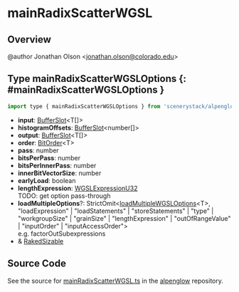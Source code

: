 # mainRadixScatterWGSL

## Overview

@author Jonathan Olson &lt;jonathan.olson@colorado.edu&gt;

## Type mainRadixScatterWGSLOptions {: #mainRadixScatterWGSLOptions }


```js
import type { mainRadixScatterWGSLOptions } from 'scenerystack/alpenglow';
```


- **input**: [BufferSlot](../alpenglow/BufferSlot.md)&lt;T[]&gt;
- **histogramOffsets**: [BufferSlot](../alpenglow/BufferSlot.md)&lt;<span style="color: hsla(calc(var(--md-hue) + 180deg),80%,40%,1);">number</span>[]&gt;
- **output**: [BufferSlot](../alpenglow/BufferSlot.md)&lt;T[]&gt;
- **order**: [BitOrder](../alpenglow/ConcreteType.md#BitOrder)&lt;T&gt;
- **pass**: <span style="color: hsla(calc(var(--md-hue) + 180deg),80%,40%,1);">number</span>
- **bitsPerPass**: <span style="color: hsla(calc(var(--md-hue) + 180deg),80%,40%,1);">number</span>
- **bitsPerInnerPass**: <span style="color: hsla(calc(var(--md-hue) + 180deg),80%,40%,1);">number</span>
- **innerBitVectorSize**: <span style="color: hsla(calc(var(--md-hue) + 180deg),80%,40%,1);">number</span>
- **earlyLoad**: <span style="color: hsla(calc(var(--md-hue) + 180deg),80%,40%,1);">boolean</span>
- **lengthExpression**: [WGSLExpressionU32](../alpenglow/WGSLString.md#WGSLExpressionU32)
<br>  TODO: get option pass-through
- **loadMultipleOptions**?: StrictOmit&lt;[loadMultipleWGSLOptions](../alpenglow/loadMultipleWGSL.md#loadMultipleWGSLOptions)&lt;T&gt;, "loadExpression" | "loadStatements" | "storeStatements" | "type" | "workgroupSize" | "grainSize" | "lengthExpression" | "outOfRangeValue" | "inputOrder" | "inputAccessOrder"&gt;
<br>  e.g. factorOutSubexpressions
- &amp; [RakedSizable](../alpenglow/WGSLUtils.md#RakedSizable)




## Source Code

See the source for [mainRadixScatterWGSL.ts](https://github.com/phetsims/alpenglow/blob/main/js/webgpu/wgsl/gpu/mainRadixScatterWGSL.ts) in the [alpenglow](https://github.com/phetsims/alpenglow) repository.
